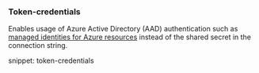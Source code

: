 ### Token-credentials

Enables usage of Azure Active Directory (AAD) authentication such as [managed identities for Azure resources](https://docs.microsoft.com/en-us/azure/service-bus-messaging/service-bus-managed-service-identity) instead of the shared secret in the connection string.

snippet: token-credentials